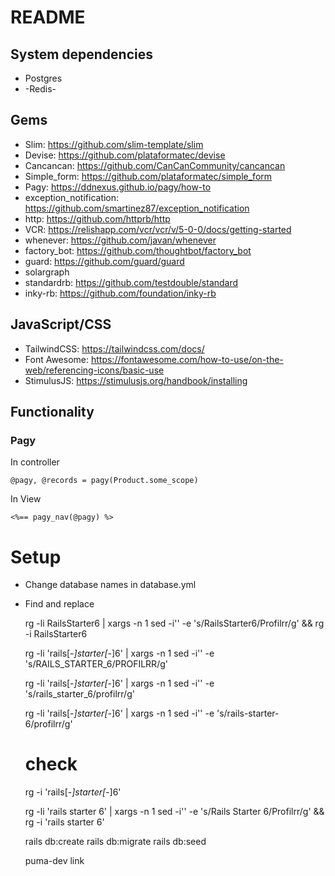 # README

## System dependencies

* Postgres
* -Redis-

## Gems

* Slim: <https://github.com/slim-template/slim>
* Devise: <https://github.com/plataformatec/devise>
* Cancancan: <https://github.com/CanCanCommunity/cancancan>
* Simple_form: <https://github.com/plataformatec/simple_form>
* Pagy: <https://ddnexus.github.io/pagy/how-to>
* exception_notification: <https://github.com/smartinez87/exception_notification>
* http: <https://github.com/httprb/http>
* VCR: <https://relishapp.com/vcr/vcr/v/5-0-0/docs/getting-started>
* whenever: <https://github.com/javan/whenever>
* factory_bot: <https://github.com/thoughtbot/factory_bot>
* guard: <https://github.com/guard/guard>
* solargraph
* standardrb: <https://github.com/testdouble/standard>
* inky-rb: <https://github.com/foundation/inky-rb>

## JavaScript/CSS

* TailwindCSS: <https://tailwindcss.com/docs/>
* Font Awesome: <https://fontawesome.com/how-to-use/on-the-web/referencing-icons/basic-use>
* StimulusJS: <https://stimulusjs.org/handbook/installing>

## Functionality

### Pagy

In controller

    @pagy, @records = pagy(Product.some_scope)

In View

    <%== pagy_nav(@pagy) %>

# Setup

* Change database names in database.yml
* Find and replace

    rg -li RailsStarter6 | xargs -n 1 sed -i'' -e 's/RailsStarter6/Profilrr/g' && rg -i RailsStarter6

    rg -li 'rails[-_]starter[-_]6' | xargs -n 1 sed -i'' -e 's/RAILS_STARTER_6/PROFILRR/g'

    rg -li 'rails[-_]starter[-_]6' | xargs -n 1 sed -i'' -e 's/rails_starter_6/profilrr/g'

    rg -li 'rails[-_]starter[-_]6' | xargs -n 1 sed -i'' -e 's/rails-starter-6/profilrr/g'

    # check
    rg -i 'rails[-_]starter[-_]6'

    rg -li 'rails starter 6' | xargs -n 1 sed -i'' -e 's/Rails Starter 6/Profilrr/g' && rg -i 'rails starter 6'

    rails db:create
    rails db:migrate
    rails db:seed

    puma-dev link
